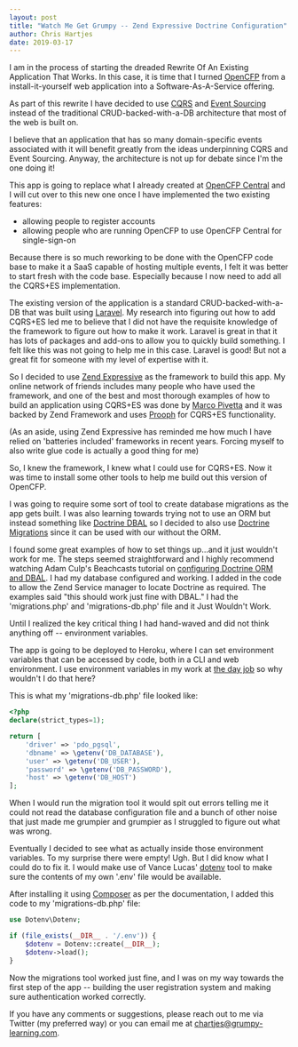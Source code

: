 ```yaml
---
layout: post
title: "Watch Me Get Grumpy -- Zend Expressive Doctrine Configuration"
author: Chris Hartjes
date: 2019-03-17
---
```


I am in the process of starting the dreaded Rewrite Of An Existing Application
That Works. In this case, it is time that I turned [OpenCFP](https://github.com/opencfp/opencfp)
from a install-it-yourself web application into a Software-As-A-Service offering.

As part of this rewrite I have decided to use [CQRS](https://www.martinfowler.com/bliki/CQRS.html)
and [Event Sourcing](https://www.martinfowler.com/eaaDev/EventSourcing.html) instead
of the traditional CRUD-backed-with-a-DB architecture that most of the
web is built on.

I believe that an application that has so many domain-specific events associated
with it will benefit greatly from the ideas underpinning CQRS and Event Sourcing.
Anyway, the architecture is not up for debate since I'm the one doing it!

This app is going to replace what I already created at [OpenCFP Central](https://opencfp-central.com)
and I will cut over to this new one once I have implemented the two existing
features:

* allowing people to register accounts
* allowing people who are running OpenCFP to use OpenCFP Central for single-sign-on

Because there is so much reworking to be done with the OpenCFP code base to make it
a SaaS capable of hosting multiple events, I felt it was better to start fresh
with the code base. Especially because I now need to add all the CQRS+ES implementation.

The existing version of the application is a standard CRUD-backed-with-a-DB that was
built using [Laravel](https://laravel.com). My research into figuring out how to
add CQRS+ES led me to believe that I did not have the requisite knowledge of the
framework to figure out how to make it work. Laravel is great in that it has lots
of packages and add-ons to allow you to quickly build something. I felt like this
was not going to help me in this case. Laravel is good! But not a great fit for
someone with my level of expertise with it. 

So I decided to use [Zend Expressive](https://zendframework.github.io/zend-expressive/)
as the framework to build this app. My online network of friends includes many 
people who have used the framework, and one of the best and most thorough examples
of how to build an application using CQRS+ES was done by [Marco Pivetta](https://twitter.com/ocramius)
and it was backed by Zend Framework and uses [Prooph](http://getprooph.org/) for
CQRS+ES functionality.

(As an aside, using Zend Expressive has reminded me how much I have relied
on 'batteries included' frameworks in recent years. Forcing myself to also
write glue code is actually a good thing for me)

So, I knew the framework, I knew what I could use for CQRS+ES. Now it was time
to install some other tools to help me build out this version of OpenCFP.

I was going to require some sort of tool to create database migrations
as the app gets built. I was also learning towards trying not to use
an ORM but instead something like [Doctrine DBAL](https://www.doctrine-project.org/projects/dbal.html)
so I decided to also use [Doctrine Migrations](https://www.doctrine-project.org/projects/migrations.html)
since it can be used with our without the ORM.

I found some great examples of how to set things up...and it just
wouldn't work for me. The steps seemed straightforward and I highly
recommend watching Adam Culp's Beachcasts tutorial on [configuring Doctrine ORM and DBAL](https://www.youtube.com/watch?v=pFvh5ZNhdOQ). I had my database configured and working.
I added in the code to allow the Zend Service manager to locate
Doctrine as required. The examples said "this should work just
fine with DBAL." 
I had the 'migrations.php' and 'migrations-db.php' file and it Just
Wouldn't Work.

Until I realized the key critical thing I had hand-waved and did not
think anything off -- environment variables.

The app is going to be deployed to Heroku, where I can set environment
variables that can be accessed by code, both in a CLI and web environment.
I use environment variables in my work at [the day job](https://mozilla.com)
so why wouldn't I do that here?

This is what my 'migrations-db.php' file looked like:

```php
<?php
declare(strict_types=1);

return [
    'driver' => 'pdo_pgsql',
    'dbname' => \getenv('DB_DATABASE'),
    'user' => \getenv('DB_USER'),
    'password' => \getenv('DB_PASSWORD'),
    'host' => \getenv('DB_HOST')
];
```

When I would run the migration tool it would spit out errors telling me
it could not read the database configuration file and a bunch of other
noise that just made me grumpier and grumpier as I struggled to figure
out what was wrong.

Eventually I decided to see what as actually inside those environment
variables. To my surprise there were empty! Ugh. But I did know what
I could do to fix it. I would make use of Vance Lucas' [dotenv](https://github.com/vlucas/phpdotenv)
tool to make sure the contents of my own '.env' file would be
available.

After installing it using [Composer](https://getcomposer.org) as per
the documentation, I added this code to my 'migrations-db.php' file:

```php
use Dotenv\Dotenv;

if (file_exists(__DIR__ . '/.env')) {
    $dotenv = Dotenv::create(__DIR__);
    $dotenv->load();
}
```

Now the migrations tool worked just fine, and I was on my way towards
the first step of the app -- building the user registration system
and making sure authentication worked correctly.

If you have any comments or suggestions, please reach out to me via
Twitter (my preferred way) or you can email me at chartjes@grumpy-learning.com.
